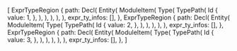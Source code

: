 [
    ExprTypeRegion {
        path: Decl(
            Entity(
                ModuleItem(
                    Type(
                        TypePath(
                            Id {
                                value: 1,
                            },
                        ),
                    ),
                ),
            ),
        ),
        expr_ty_infos: [],
    },
    ExprTypeRegion {
        path: Decl(
            Entity(
                ModuleItem(
                    Type(
                        TypePath(
                            Id {
                                value: 2,
                            },
                        ),
                    ),
                ),
            ),
        ),
        expr_ty_infos: [],
    },
    ExprTypeRegion {
        path: Decl(
            Entity(
                ModuleItem(
                    Type(
                        TypePath(
                            Id {
                                value: 3,
                            },
                        ),
                    ),
                ),
            ),
        ),
        expr_ty_infos: [],
    },
]